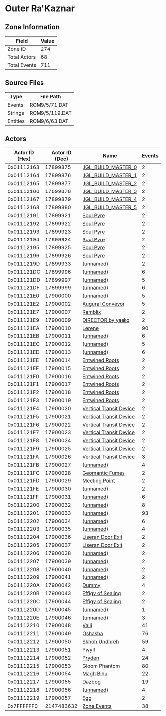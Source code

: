 # Outer Ra'Kaznar

## Zone Information

| Field        |   Value |
|--------------|---------|
| Zone ID      |     274 |
| Total Actors |      68 |
| Total Events |     711 |

## Source Files

| Type     | File Path      |
|----------|----------------|
| Events   | ROM9/5/71.DAT  |
| Strings  | ROM9/5/119.DAT |
| Entities | ROM9/6/63.DAT  |

## Actors

| Actor ID (Hex)   |   Actor ID (Dec) | Name                                                                       |   Events |
|------------------|------------------|----------------------------------------------------------------------------|----------|
| 0x01112163       |         17899875 | [JGL_BUILD_MASTER_0](./17899875%20-%20JGL_BUILD_MASTER_0.md)               |        2 |
| 0x01112164       |         17899876 | [JGL_BUILD_MASTER_1](./17899876%20-%20JGL_BUILD_MASTER_1.md)               |        2 |
| 0x01112165       |         17899877 | [JGL_BUILD_MASTER_2](./17899877%20-%20JGL_BUILD_MASTER_2.md)               |        2 |
| 0x01112166       |         17899878 | [JGL_BUILD_MASTER_3](./17899878%20-%20JGL_BUILD_MASTER_3.md)               |        2 |
| 0x01112167       |         17899879 | [JGL_BUILD_MASTER_4](./17899879%20-%20JGL_BUILD_MASTER_4.md)               |        2 |
| 0x01112168       |         17899880 | [JGL_BUILD_MASTER_5](./17899880%20-%20JGL_BUILD_MASTER_5.md)               |        2 |
| 0x01112191       |         17899921 | [Soul Pyre](./17899921%20-%20Soul%20Pyre.md)                               |        2 |
| 0x01112192       |         17899922 | [Soul Pyre](./17899922%20-%20Soul%20Pyre.md)                               |        2 |
| 0x01112193       |         17899923 | [Soul Pyre](./17899923%20-%20Soul%20Pyre.md)                               |        2 |
| 0x01112194       |         17899924 | [Soul Pyre](./17899924%20-%20Soul%20Pyre.md)                               |        2 |
| 0x01112195       |         17899925 | [Soul Pyre](./17899925%20-%20Soul%20Pyre.md)                               |        2 |
| 0x01112196       |         17899926 | [Soul Pyre](./17899926%20-%20Soul%20Pyre.md)                               |        2 |
| 0x0111219D       |         17899933 | [(unnamed)](./17899933.md)                                                 |        2 |
| 0x011121DC       |         17899996 | [(unnamed)](./17899996.md)                                                 |        6 |
| 0x011121DD       |         17899997 | [(unnamed)](./17899997.md)                                                 |        5 |
| 0x011121DF       |         17899999 | [(unnamed)](./17899999.md)                                                 |        6 |
| 0x011121E0       |         17900000 | [(unnamed)](./17900000.md)                                                 |        5 |
| 0x011121E2       |         17900002 | [Augural Conveyor](./17900002%20-%20Augural%20Conveyor.md)                 |        5 |
| 0x011121E7       |         17900007 | [Ramblix](./17900007%20-%20Ramblix.md)                                     |        2 |
| 0x011121E9       |         17900009 | [DIRECTOR by yaeko](./17900009%20-%20DIRECTOR%20by%20yaeko.md)             |        2 |
| 0x011121EA       |         17900010 | [Lerene](./17900010%20-%20Lerene.md)                                       |       90 |
| 0x011121EB       |         17900011 | [(unnamed)](./17900011.md)                                                 |        6 |
| 0x011121EC       |         17900012 | [(unnamed)](./17900012.md)                                                 |        5 |
| 0x011121ED       |         17900013 | [(unnamed)](./17900013.md)                                                 |        6 |
| 0x011121EE       |         17900014 | [Entwined Roots](./17900014%20-%20Entwined%20Roots.md)                     |        2 |
| 0x011121EF       |         17900015 | [Entwined Roots](./17900015%20-%20Entwined%20Roots.md)                     |        2 |
| 0x011121F0       |         17900016 | [Entwined Roots](./17900016%20-%20Entwined%20Roots.md)                     |        2 |
| 0x011121F1       |         17900017 | [Entwined Roots](./17900017%20-%20Entwined%20Roots.md)                     |        2 |
| 0x011121F2       |         17900018 | [Entwined Roots](./17900018%20-%20Entwined%20Roots.md)                     |        2 |
| 0x011121F3       |         17900019 | [Entwined Roots](./17900019%20-%20Entwined%20Roots.md)                     |        2 |
| 0x011121F4       |         17900020 | [Vertical Transit Device](./17900020%20-%20Vertical%20Transit%20Device.md) |        2 |
| 0x011121F5       |         17900021 | [Vertical Transit Device](./17900021%20-%20Vertical%20Transit%20Device.md) |        2 |
| 0x011121F6       |         17900022 | [Vertical Transit Device](./17900022%20-%20Vertical%20Transit%20Device.md) |        2 |
| 0x011121F7       |         17900023 | [Vertical Transit Device](./17900023%20-%20Vertical%20Transit%20Device.md) |        2 |
| 0x011121F8       |         17900024 | [Vertical Transit Device](./17900024%20-%20Vertical%20Transit%20Device.md) |        2 |
| 0x011121F9       |         17900025 | [Vertical Transit Device](./17900025%20-%20Vertical%20Transit%20Device.md) |        2 |
| 0x011121FA       |         17900026 | [Vertical Transit Device](./17900026%20-%20Vertical%20Transit%20Device.md) |        3 |
| 0x011121FB       |         17900027 | [(unnamed)](./17900027.md)                                                 |        4 |
| 0x011121FC       |         17900028 | [Geomantic Fumes](./17900028%20-%20Geomantic%20Fumes.md)                   |        2 |
| 0x011121FD       |         17900029 | [Meeting Point](./17900029%20-%20Meeting%20Point.md)                       |        2 |
| 0x011121FE       |         17900030 | [(unnamed)](./17900030.md)                                                 |        2 |
| 0x011121FF       |         17900031 | [(unnamed)](./17900031.md)                                                 |        6 |
| 0x01112200       |         17900032 | [(unnamed)](./17900032.md)                                                 |        8 |
| 0x01112201       |         17900033 | [(unnamed)](./17900033.md)                                                 |       93 |
| 0x01112202       |         17900034 | [(unnamed)](./17900034.md)                                                 |        6 |
| 0x01112203       |         17900035 | [(unnamed)](./17900035.md)                                                 |        4 |
| 0x01112204       |         17900036 | [Liseran Door Exit](./17900036%20-%20Liseran%20Door%20Exit.md)             |        2 |
| 0x01112205       |         17900037 | [Liseran Door Exit](./17900037%20-%20Liseran%20Door%20Exit.md)             |        2 |
| 0x01112206       |         17900038 | [(unnamed)](./17900038.md)                                                 |        2 |
| 0x01112207       |         17900039 | [(unnamed)](./17900039.md)                                                 |        2 |
| 0x01112208       |         17900040 | [(unnamed)](./17900040.md)                                                 |        2 |
| 0x01112209       |         17900041 | [(unnamed)](./17900041.md)                                                 |        2 |
| 0x0111220A       |         17900042 | [Dummy](./17900042%20-%20Dummy.md)                                         |        4 |
| 0x0111220B       |         17900043 | [Effigy of Sealing](./17900043%20-%20Effigy%20of%20Sealing.md)             |        2 |
| 0x0111220C       |         17900044 | [Effigy of Sealing](./17900044%20-%20Effigy%20of%20Sealing.md)             |        2 |
| 0x0111220D       |         17900045 | [(unnamed)](./17900045.md)                                                 |        1 |
| 0x0111220E       |         17900046 | [(unnamed)](./17900046.md)                                                 |        3 |
| 0x01112210       |         17900048 | [Valli](./17900048%20-%20Valli.md)                                         |       41 |
| 0x01112211       |         17900049 | [Oshasha](./17900049%20-%20Oshasha.md)                                     |       76 |
| 0x01112212       |         17900050 | [Skhoh Undhreh](./17900050%20-%20Skhoh%20Undhreh.md)                       |       59 |
| 0x01112213       |         17900051 | [Pwyll](./17900051%20-%20Pwyll.md)                                         |        4 |
| 0x01112214       |         17900052 | [Pryden](./17900052%20-%20Pryden.md)                                       |       24 |
| 0x01112215       |         17900053 | [Gloom Phantom](./17900053%20-%20Gloom%20Phantom.md)                       |       80 |
| 0x01112216       |         17900054 | [Magh Bihu](./17900054%20-%20Magh%20Bihu.md)                               |       22 |
| 0x01112217       |         17900055 | [Dazbog](./17900055%20-%20Dazbog.md)                                       |       19 |
| 0x01112218       |         17900056 | [(unnamed)](./17900056.md)                                                 |        4 |
| 0x01112219       |         17900057 | [Egg](./17900057%20-%20Egg.md)                                             |        2 |
| 0x7FFFFFF0       |       2147483632 | [Zone Events](./Zone%20Events.md)                                          |       38 |